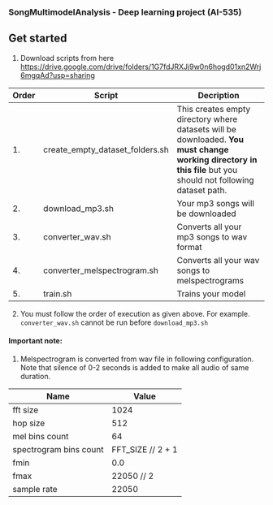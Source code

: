 ### SongMultimodelAnalysis - Deep learning project (AI-535)

## Get started

1. Download scripts from here https://drive.google.com/drive/folders/1G7fdJRXJj9w0n6hogd01xn2Wrj6mgqAd?usp=sharing

Order| Script                          |Decription
---|---------------------------------|---
1.| create_empty_dataset_folders.sh |This creates empty directory where datasets will be downloaded. **You must change working directory in this file** but you should not following dataset path.
2.| download_mp3.sh                 | Your mp3 songs will be downloaded              
3.| converter_wav.sh                | Converts all your mp3 songs to wav format      
4.| converter_melspectrogram.sh     | Converts all your wav songs to melspectrograms 
5.| train.sh | Trains your model

2. You must follow the order of execution as given above. For example. `converter_wav.sh` cannot be run before `download_mp3.sh`

#### Important note:
1. Melspectrogram is converted from wav file in following configuration. Note that silence of 0-2 seconds is added to make all audio of same duration. 

Name|Value
---|---
fft size | 1024
hop size | 512
mel bins count | 64
spectrogram bins count | FFT_SIZE // 2 + 1
fmin | 0.0
fmax | 22050 // 2
sample rate | 22050